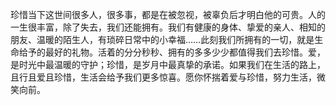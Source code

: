 珍惜当下这世间很多人，很多事，都是在被忽视，被辜负后才明白他的可贵。人的一生很丰富，除了失去，我们还能拥有。我们有健康的身体、挚爱的亲人、相知的朋友、温暖的陌生人，有琐碎日常中的小幸福……此刻我们所拥有的一切，就是生命给予的最好的礼物。活着的分分秒秒、拥有的多多少少都值得我们去珍惜。爱，是时光中最温暖的守护；珍惜，是岁月中最真挚的承诺。如果我们在生活的路上，且行且爱且珍惜，生活会给予我们更多惊喜。愿你怀揣着爱与珍惜，努力生活，微笑向前。